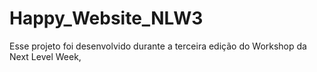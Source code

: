 # Happy_Website_NLW3
Esse projeto foi desenvolvido durante a terceira edição do Workshop da Next Level Week,
